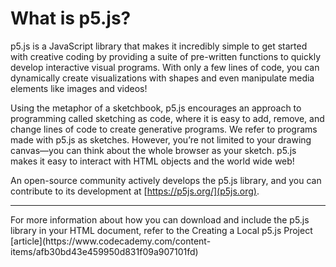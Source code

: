 # What is p5.js?

p5.js is a JavaScript library that makes it incredibly simple to get started with creative coding by providing a suite of pre-written functions to quickly develop interactive visual programs. With only a few lines of code, you can dynamically create visualizations with shapes and even manipulate media elements like images and videos!

Using the metaphor of a sketchbook, p5.js encourages an approach to programming called sketching as code, where it is easy to add, remove, and change lines of code to create generative programs. We refer to programs made with p5.js as sketches. However, you’re not limited to your drawing canvas—you can think about the whole browser as your sketch. p5.js makes it easy to interact with HTML objects and the world wide web!

An open-source community actively develops the p5.js library, and you can contribute to its development at [https://p5js.org/](p5js.org).

<hr />
For more information about how you can download and include the p5.js library in your HTML document, refer to the Creating a Local p5.js Project [article](https://www.codecademy.com/content-items/afb30bd43e459950d831f09a907101fd)

